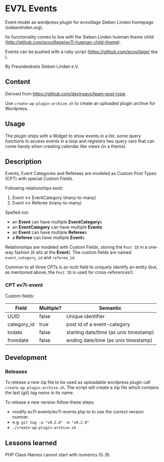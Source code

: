 # EV7L Events

Event model as wordpress plugin for ecovillage Sieben Linden homepage (siebenlinden.org).

Its functionality comes to live with the Sieben Linden hueman theme child (http://github.com/ecovillage/ev7l-hueman-child-theme).

Events can be pushed with a ruby script (https://github.com/ecovillage/ tba ).

By Freundeskreis Sieben Linden e.V.

## Content

Derived from https://github.com/devinsays/team-post-type .

Use `create-wp-plugin-archive.sh` to create an uploaded plugin archive for Wordpress.

## Usage

The plugin ships with a Widget to show events in a list, some query functions to access events in a loop and registers two query vars that can come handy when creating calendar like views (in a theme).

## Description

Events, Event Categories and Referees are modeled as Custom Post Types (CPT) with special Custom Fields.

Following relationships exist:
  1. Event <-> EventCategory (many-to-many)
  2. Event <-> Referee (many-to-many)

Spelled out:

  - an **Event** can have multiple **EventCategory**s
  - an **EventCategory** can have multiple **Events**
  - an **Event** can have multiple **Referee**s
  - a **Referee** can have multiple **Event**s

Relationships are modeled with Custom Fields, storing the `Post ID` in a one-way fashion (it sits at the **Event**).  The custom fields are named `event_category_id` and `referee_id`.

Common to all three CPTs is an `UUID` field to uniquely identify an entity (but, as mentioned above, the `Post ID` is used for cross-references!).

### CPT ev7l-event

Custom fields:

| Field       | Multiple? | Semantic |
| ----------- | --------- | -------- |
| UUID        | false     | Unique identifier |
| category_id | true      | post id of a event-category |
| todate      | false     | starting date/time (as unix timestamp) |
| fromdate    | false     | ending date/time (as unix timestamp) |

## Development

### Releases

To release a new zip file to be used as uploadable wordpress plugin call `create-wp-plugin-archive.sh`.  The script will create a zip file which contains the last (git) *tag name* in its name.

To release a new version follow these steps:

  * modify ev7l-events/ev7l-events.php to to use the correct version numner.
  * e.g. `git tag -a "v0.2.0" -m "v0.2.0"`
  * `./create-wp-plugin-archive.sh`

## Lessons learned

PHP Class-Names cannot start with numerics (0..9).

